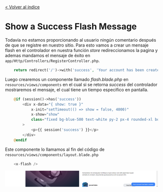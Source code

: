 [< Volver al índice](/docs/readme.md)

# Show a Success Flash Message

Todavía no estamos proporcionando al usuario ningún comentario después de que se registre en nuestro sitio. Para esto vamos a crear un mensaje flash en el controlador en nuestra función *store* redireccionamos la pagina y ademas mandamos el mensaje de éxito en `app/Http/Controllers/RegisterController.php`. 

```php
    return redirect('/')->with('success', 'Your account has been created.');
```

Luego crearemos un componente llamado *flash.blade.php* en `resources/views/components` en el cual si se retorna *success* del controlador mostraremos el mensaje, el cual tiene un tiempo especifico en pantalla. 

```php
    @if (session()->has('success'))
        <div x-data="{ show: true }"
            x-init="setTimeout(() => show = false, 4000)"
            x-show="show"
            class="fixed bg-blue-500 text-white py-2 px-4 rounded-xl bottom-3 right-3 text-sm"
        >
            <p>{{ session('success') }}</p>
        </div>
    @endif
```

Este componente lo llamamos al fin del código de `resources/views/components/layout.blade.php` 

```php
    <x-flash />
```

![image](./images/ep48.png "Mensaje de éxito")
